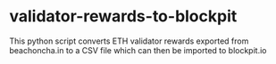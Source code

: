 # validator-rewards-to-blockpit
This python script converts ETH validator rewards exported from beachoncha.in to a CSV file which can then be imported to blockpit.io

